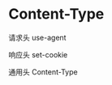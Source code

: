 <!--
 * @Author: LHN
 * @Date: 2020-10-14 14:43:39
 * @LastEditors: LHN
 * @LastEditTime: 2020-10-14 14:46:32
 * @description: In User Settings Edit
 * @FilePath: \跨域\cors\readme.md
-->
# Content-Type
请求头
use-agent

响应头
set-cookie

通用头
Content-Type
